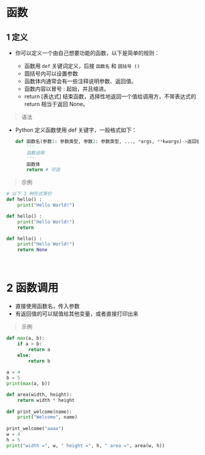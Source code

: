 &emsp;
# 函数
## 1 定义
- 你可以定义一个由自己想要功能的函数，以下是简单的规则：

    - 函数用 `def` 关键词定义，后接 `函数名` 和 `圆括号 ()`
    - 圆括号内可以设置参数
    - 函数体内通常会有一些注释说明参数、返回值。
    - 函数内容以冒号 : 起始，并且缩进。
    - return [表达式] 结束函数，选择性地返回一个值给调用方，不带表达式的 return 相当于返回 None。


>语法

- Python 定义函数使用 def 关键字，一般格式如下：
    ```python
    def 函数名(参数1: 参数类型, 参数2: 参数类型, ..., *args, **kwargs)->返回值:
        '''
        函数说明
        '''
        函数体
        return # 可选
    ```

>示例
```python
# 以下 3 种形式等价
def hello() :
    print("Hello World!")

def hello() :
    print("Hello World!")
    return 

def hello() :
    print("Hello World!")
    return None
```

&emsp;
# 2 函数调用
- 直接使用函数名，传入参数
- 有返回值的可以赋值给其他变量，或者直接打印出来
>示例
```python
def max(a, b):
    if a > b:
        return a
    else:
        return b
 
a = 4
b = 5
print(max(a, b))

def area(width, height):
    return width * height
 
def print_welcome(name):
    print("Welcome", name)
 
print_welcome("aaaa")
w = 4
h = 5
print("width =", w, " height =", h, " area =", area(w, h))
```
